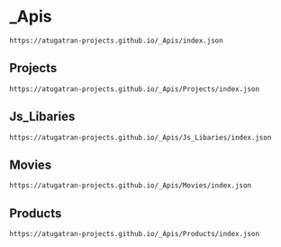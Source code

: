 # _Apis
```
https://atugatran-projects.github.io/_Apis/index.json
```


## Projects
```
https://atugatran-projects.github.io/_Apis/Projects/index.json
```

## Js_Libaries
```
https://atugatran-projects.github.io/_Apis/Js_Libaries/index.json
```

## Movies
```
https://atugatran-projects.github.io/_Apis/Movies/index.json
```

## Products
```
https://atugatran-projects.github.io/_Apis/Products/index.json
```
